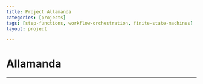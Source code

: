 ```yaml
---
title: Project Allamanda 
categories: [projects]
tags: [step-functions, workflow-orchestration, finite-state-machines]
layout: project

---
```


# Allamanda

---
